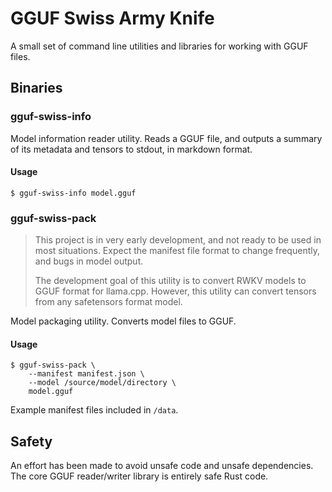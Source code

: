 # GGUF Swiss Army Knife

A small set of command line utilities and libraries for working with GGUF files.

## Binaries

### gguf-swiss-info

Model information reader utility.
Reads a GGUF file, and outputs a summary of its metadata and tensors to stdout, in markdown format.

#### Usage

```
$ gguf-swiss-info model.gguf
```

### gguf-swiss-pack

> This project is in very early development, and not ready to be used in most situations.
> Expect the manifest file format to change frequently, and bugs in model output.
>
> The development goal of this utility is to convert RWKV models to GGUF format for llama.cpp.
> However, this utility can convert tensors from any safetensors format model.

Model packaging utility.
Converts model files to GGUF.

#### Usage

```
$ gguf-swiss-pack \
    --manifest manifest.json \
    --model /source/model/directory \
    model.gguf
```

Example manifest files included in `/data`.

## Safety

An effort has been made to avoid unsafe code and unsafe dependencies.
The core GGUF reader/writer library is entirely safe Rust code.
